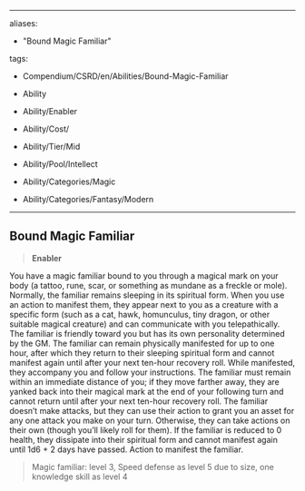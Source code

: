 ----  
aliases:  
- "Bound Magic Familiar"  
tags:  
- Compendium/CSRD/en/Abilities/Bound-Magic-Familiar  
- Ability  
- Ability/Enabler  
- Ability/Cost/  
- Ability/Tier/Mid  
- Ability/Pool/Intellect  
- Ability/Categories/Magic  
- Ability/Categories/Fantasy/Modern  
---  
  
    
## Bound Magic Familiar  
>**Enabler**    
  
You have a magic familiar bound to you through a magical mark on your body (a tattoo, rune, scar, or something as mundane as a freckle or mole). Normally, the familiar remains sleeping in its spiritual form. When you use an action to manifest them, they appear next to you as a creature with a specific form (such as a cat, hawk, homunculus, tiny dragon, or other suitable magical creature) and can communicate with you telepathically. The familiar is friendly toward you but has its own personality determined by the GM. The familiar can remain physically manifested for up to one hour, after which they return to their sleeping spiritual form and cannot manifest again until after your next ten-hour recovery roll. While manifested, they accompany you and follow your instructions. The familiar must remain within an immediate distance of you; if they move farther away, they are yanked back into their magical mark at the end of your following turn and cannot return until after your next ten-hour recovery roll. The familiar doesn’t make attacks, but they can use their action to grant you an asset for any one attack you make on your turn. Otherwise, they can take actions on their own (though you’ll likely roll for them). If the familiar is reduced to 0 health, they dissipate into their spiritual form and cannot manifest again until 1d6 + 2 days have passed. Action to manifest the familiar.  
  
>Magic familiar: level 3, Speed defense as level 5 due to size, one knowledge skill as level 4  
